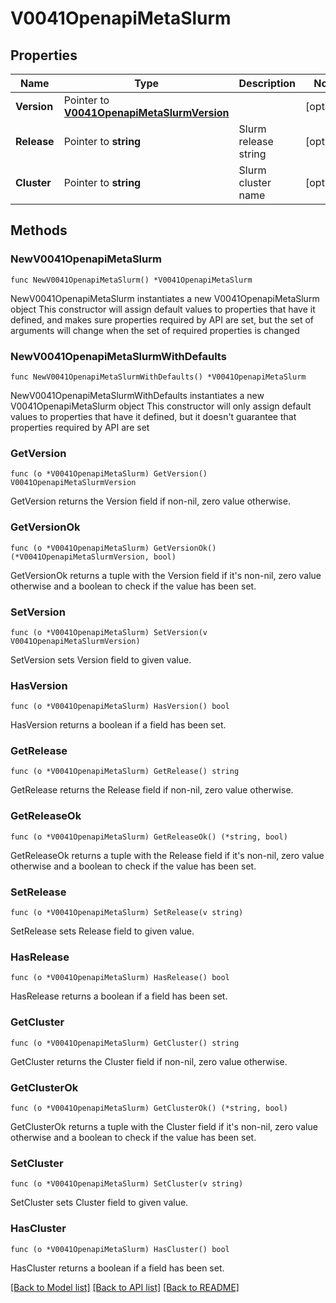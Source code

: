 # V0041OpenapiMetaSlurm

## Properties

Name | Type | Description | Notes
------------ | ------------- | ------------- | -------------
**Version** | Pointer to [**V0041OpenapiMetaSlurmVersion**](V0041OpenapiMetaSlurmVersion.md) |  | [optional] 
**Release** | Pointer to **string** | Slurm release string | [optional] 
**Cluster** | Pointer to **string** | Slurm cluster name | [optional] 

## Methods

### NewV0041OpenapiMetaSlurm

`func NewV0041OpenapiMetaSlurm() *V0041OpenapiMetaSlurm`

NewV0041OpenapiMetaSlurm instantiates a new V0041OpenapiMetaSlurm object
This constructor will assign default values to properties that have it defined,
and makes sure properties required by API are set, but the set of arguments
will change when the set of required properties is changed

### NewV0041OpenapiMetaSlurmWithDefaults

`func NewV0041OpenapiMetaSlurmWithDefaults() *V0041OpenapiMetaSlurm`

NewV0041OpenapiMetaSlurmWithDefaults instantiates a new V0041OpenapiMetaSlurm object
This constructor will only assign default values to properties that have it defined,
but it doesn't guarantee that properties required by API are set

### GetVersion

`func (o *V0041OpenapiMetaSlurm) GetVersion() V0041OpenapiMetaSlurmVersion`

GetVersion returns the Version field if non-nil, zero value otherwise.

### GetVersionOk

`func (o *V0041OpenapiMetaSlurm) GetVersionOk() (*V0041OpenapiMetaSlurmVersion, bool)`

GetVersionOk returns a tuple with the Version field if it's non-nil, zero value otherwise
and a boolean to check if the value has been set.

### SetVersion

`func (o *V0041OpenapiMetaSlurm) SetVersion(v V0041OpenapiMetaSlurmVersion)`

SetVersion sets Version field to given value.

### HasVersion

`func (o *V0041OpenapiMetaSlurm) HasVersion() bool`

HasVersion returns a boolean if a field has been set.

### GetRelease

`func (o *V0041OpenapiMetaSlurm) GetRelease() string`

GetRelease returns the Release field if non-nil, zero value otherwise.

### GetReleaseOk

`func (o *V0041OpenapiMetaSlurm) GetReleaseOk() (*string, bool)`

GetReleaseOk returns a tuple with the Release field if it's non-nil, zero value otherwise
and a boolean to check if the value has been set.

### SetRelease

`func (o *V0041OpenapiMetaSlurm) SetRelease(v string)`

SetRelease sets Release field to given value.

### HasRelease

`func (o *V0041OpenapiMetaSlurm) HasRelease() bool`

HasRelease returns a boolean if a field has been set.

### GetCluster

`func (o *V0041OpenapiMetaSlurm) GetCluster() string`

GetCluster returns the Cluster field if non-nil, zero value otherwise.

### GetClusterOk

`func (o *V0041OpenapiMetaSlurm) GetClusterOk() (*string, bool)`

GetClusterOk returns a tuple with the Cluster field if it's non-nil, zero value otherwise
and a boolean to check if the value has been set.

### SetCluster

`func (o *V0041OpenapiMetaSlurm) SetCluster(v string)`

SetCluster sets Cluster field to given value.

### HasCluster

`func (o *V0041OpenapiMetaSlurm) HasCluster() bool`

HasCluster returns a boolean if a field has been set.


[[Back to Model list]](../README.md#documentation-for-models) [[Back to API list]](../README.md#documentation-for-api-endpoints) [[Back to README]](../README.md)


